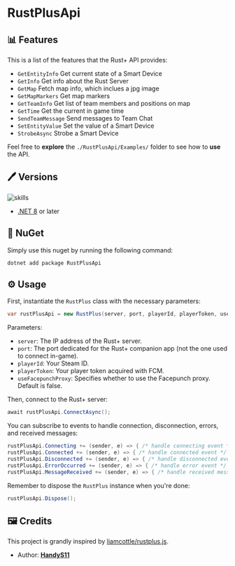 # RustPlusApi

## 📊 Features

This is a list of the features that the Rust+ API provides:

- `GetEntityInfo` Get current state of a Smart Device
- `GetInfo` Get info about the Rust Server
- `GetMap` Fetch map info, which inclues a jpg image
- `GetMapMarkers` Get map markers
- `GetTeamInfo` Get list of team members and positions on map
- `GetTime` Get the current in game time
- `SendTeamMessage` Send messages to Team Chat
- `SetEntityValue` Set the value of a Smart Device
- `StrobeAsync` Strobe a Smart Device

Feel free to **explore** the `./RustPlusApi/Examples/` folder to see how to **use** the API.

## 🖊️ Versions 

![skills](https://skillicons.dev/icons?i=cs,dotnet)

- [.NET 8](https://learn.microsoft.com/en-us/dotnet/core/whats-new/dotnet-8) or later

## 📍 NuGet

Simply use this nuget by running the following command:

```dotnet
dotnet add package RustPlusApi
```

## ⚙️ Usage

First, instantiate the `RustPlus` class with the necessary parameters:

```csharp
var rustPlusApi = new RustPlus(server, port, playerId, playerToken, useFacepunchProxy);
```

Parameters:

- `server`: The IP address of the Rust+ server.
- `port`: The port dedicated for the Rust+ companion app (not the one used to connect in-game).
- `playerId`: Your Steam ID.
- `playerToken`: Your player token acquired with FCM.
- `useFacepunchProxy`: Specifies whether to use the Facepunch proxy. Default is false.

Then, connect to the Rust+ server:

```csharp
await rustPlusApi.ConnectAsync();
```

You can subscribe to events to handle connection, disconnection, errors, and received messages:

```csharp
rustPlusApi.Connecting += (sender, e) => { /* handle connecting event */ };
rustPlusApi.Connected += (sender, e) => { /* handle connected event */ };
rustPlusApi.Disconnected += (sender, e) => { /* handle disconnected event */ };
rustPlusApi.ErrorOccurred += (sender, e) => { /* handle error event */ };
rustPlusApi.MessageReceived += (sender, e) => { /* handle received message event */ };
```

Remember to dispose the `RustPlus` instance when you're done:

```csharp
rustPlusApi.Dispose();
```

## 🖼️ Credits

This project is grandly inspired by [liamcottle/rustplus.js](https://github.com/liamcottle/rustplus.js).

* Author: [**HandyS11**](https://github.com/HandyS11)